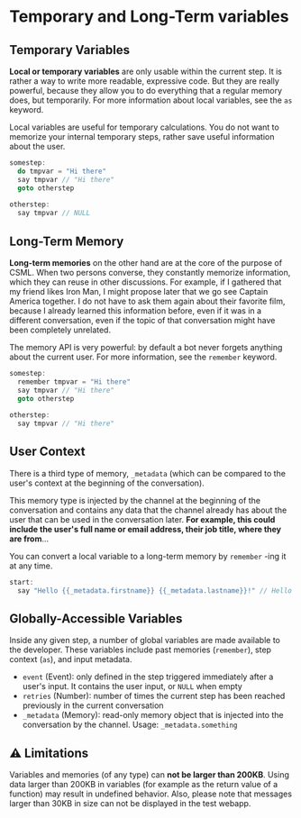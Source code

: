 # Temporary and Long-Term variables

## Temporary Variables

**Local or temporary variables** are only usable within the current step. It is rather a way to write more readable, expressive code. But they are really powerful, because they allow you to do everything that a regular memory does, but temporarily. For more information about local variables, see the `as` keyword.

Local variables are useful for temporary calculations. You do not want to memorize your internal temporary steps, rather save useful information about the user.

```cpp
somestep:
  do tmpvar = "Hi there"
  say tmpvar // "Hi there"
  goto otherstep
  
otherstep:
  say tmpvar // NULL
```

## Long-Term Memory

**Long-term memories** on the other hand are at the core of the purpose of CSML. When two persons converse, they constantly memorize information, which they can reuse in other discussions. For example, if I gathered that my friend likes Iron Man, I might propose later that we go see Captain America together. I do not have to ask them again about their favorite film, because I already learned this information before, even if it was in a different conversation, even if the topic of that conversation might have been completely unrelated.

The memory API is very powerful: by default a bot never forgets anything about the current user. For more information, see the `remember` keyword.

```cpp
somestep:
  remember tmpvar = "Hi there"
  say tmpvar // "Hi there"
  goto otherstep
  
otherstep:
  say tmpvar // "Hi there"
```

## User Context

There is a third type of memory, `_metadata` \(which can be compared to the user's context at the beginning of the conversation\).

This memory type is injected by the channel at the beginning of the conversation and contains any data that the channel already has about the user that can be used in the conversation later. **For example, this could include the user's full name or email address, their job title, where they are from**...

You can convert a local variable to a long-term memory by `remember` -ing it at any time.

```cpp
start:
  say "Hello {{_metadata.firstname}} {{_metadata.lastname}}!" // Hello Tony Stark!
```

## Globally-Accessible Variables

Inside any given step, a number of global variables are made available to the developer. These variables include past memories \(`remember`\), step context \(`as`\), and input metadata.

* `event` \(Event\): only defined in the step triggered immediately after a user's input. It contains the user input, or `NULL` when empty
* `retries` \(Number\): number of times the current step has been reached previously in the current conversation
* `_metadata` \(Memory\): read-only memory object that is injected into the conversation by the channel. Usage: `_metadata.something`

## ⚠️ Limitations

Variables and memories \(of any type\) can **not be larger than 200KB**. Using data larger than 200KB in variables \(for example as the return value of a function\) may result in undefined behavior. Also, please note that messages larger than 30KB in size can not be displayed in the test webapp.

